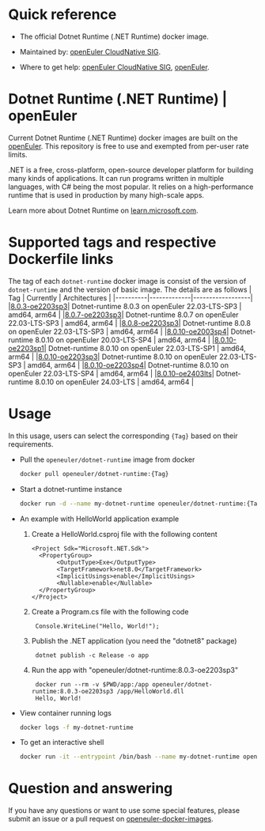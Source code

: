 # Quick reference

- The official Dotnet Runtime (.NET Runtime) docker image.

- Maintained by: [openEuler CloudNative SIG](https://gitee.com/openeuler/cloudnative).

- Where to get help: [openEuler CloudNative SIG](https://gitee.com/openeuler/cloudnative), [openEuler](https://gitee.com/openeuler/community).

# Dotnet Runtime (.NET Runtime) | openEuler
Current Dotnet Runtime (.NET Runtime) docker images are built on the [openEuler](https://repo.openeuler.org/). This repository is free to use and exempted from per-user rate limits.

.NET is a free, cross-platform, open-source developer platform for building many kinds of applications. It can run programs written in multiple languages, with C# being the most popular. It relies on a high-performance runtime that is used in production by many high-scale apps.

Learn more about Dotnet Runtime on [learn.microsoft.com](https://learn.microsoft.com/en-us/dotnet/core/introduction)⁠.

# Supported tags and respective Dockerfile links
The tag of each `dotnet-runtime` docker image is consist of the version of `dotnet-runtime` and the version of basic image. The details are as follows
|    Tag   |  Currently  |   Architectures  |
|----------|-------------|------------------|
|[8.0.3-oe2203sp3](https://gitee.com/openeuler/openeuler-docker-images/blob/master/dotnet-runtime/8.0.3/22.03-lts-sp3/Dockerfile)| Dotnet-runtime 8.0.3 on openEuler 22.03-LTS-SP3 | amd64, arm64 |
|[8.0.7-oe2203sp3](https://gitee.com/openeuler/openeuler-docker-images/blob/master/dotnet-runtime/8.0.7/22.03-lts-sp3/Dockerfile)| Dotnet-runtime 8.0.7 on openEuler 22.03-LTS-SP3 | amd64, arm64 |
|[8.0.8-oe2203sp3](https://gitee.com/openeuler/openeuler-docker-images/blob/master/dotnet-runtime/8.0.8/22.03-lts-sp3/Dockerfile)| Dotnet-runtime 8.0.8 on openEuler 22.03-LTS-SP3 | amd64, arm64 |
|[8.0.10-oe2003sp4](https://gitee.com/openeuler/openeuler-docker-images/blob/master/dotnet-runtime/8.0.10/20.03-lts-sp4/Dockerfile)| Dotnet-runtime 8.0.10 on openEuler 20.03-LTS-SP4 | amd64, arm64 |
|[8.0.10-oe2203sp1](https://gitee.com/openeuler/openeuler-docker-images/blob/master/dotnet-runtime/8.0.10/22.03-lts-sp1/Dockerfile)| Dotnet-runtime 8.0.10 on openEuler 22.03-LTS-SP1 | amd64, arm64 |
|[8.0.10-oe2203sp3](https://gitee.com/openeuler/openeuler-docker-images/blob/master/dotnet-runtime/8.0.10/22.03-lts-sp3/Dockerfile)| Dotnet-runtime 8.0.10 on openEuler 22.03-LTS-SP3 | amd64, arm64 |
|[8.0.10-oe2203sp4](https://gitee.com/openeuler/openeuler-docker-images/blob/master/dotnet-runtime/8.0.10/22.03-lts-sp4/Dockerfile)| Dotnet-runtime 8.0.10 on openEuler 22.03-LTS-SP4 | amd64, arm64 |
|[8.0.10-oe2403lts](https://gitee.com/openeuler/openeuler-docker-images/blob/master/dotnet-runtime/8.0.10/24.03-lts/Dockerfile)| Dotnet-runtime 8.0.10 on openEuler 24.03-LTS | amd64, arm64 |

# Usage
In this usage, users can select the corresponding `{Tag}` based on their requirements.

- Pull the `openeuler/dotnet-runtime` image from docker

	```bash
	docker pull openeuler/dotnet-runtime:{Tag}
	```

- Start a dotnet-runtime instance

	```bash
	docker run -d --name my-dotnet-runtime openeuler/dotnet-runtime:{Tag}
	```
- An example with HelloWorld application example

	1. Create a HelloWorld.csproj file with the following content
	
	       <Project Sdk="Microsoft.NET.Sdk">
			 <PropertyGroup>
				  <OutputType>Exe</OutputType>
				  <TargetFramework>net8.0</TargetFramework>
				  <ImplicitUsings>enable</ImplicitUsings>
				  <Nullable>enable</Nullable>
			 </PropertyGroup>
		   </Project>

	2. Create a Program.cs file with the following code
	
			Console.WriteLine("Hello, World!");

	3. Publish the .NET application (you need the "dotnet8" package)
	
			dotnet publish -c Release -o app
	
	4. Run the app with "openeuler/dotnet-runtime:8.0.3-oe2203sp3" 
	
			docker run --rm -v $PWD/app:/app openeuler/dotnet-runtime:8.0.3-oe2203sp3 /app/HelloWorld.dll 
			Hello, World!
			
- View container running logs

	```bash
	docker logs -f my-dotnet-runtime
	```

- To get an interactive shell

	```bash
	docker run -it --entrypoint /bin/bash --name my-dotnet-runtime openeuler/dotnet-runtime:{Tag}
	```
# Question and answering
If you have any questions or want to use some special features, please submit an issue or a pull request on [openeuler-docker-images](https://gitee.com/openeuler/openeuler-docker-images).